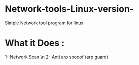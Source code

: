 # Network-tools-Linux-version-
Simple Network tool program for linux 
# What it Does : 
1- Network Scan \n 
2- Anti arp spooof (arp guard) 

